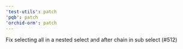 ```yaml
---
'test-utils': patch
'pqb': patch
'orchid-orm': patch
---
```


Fix selecting all in a nested select and after chain in sub select (#512)
